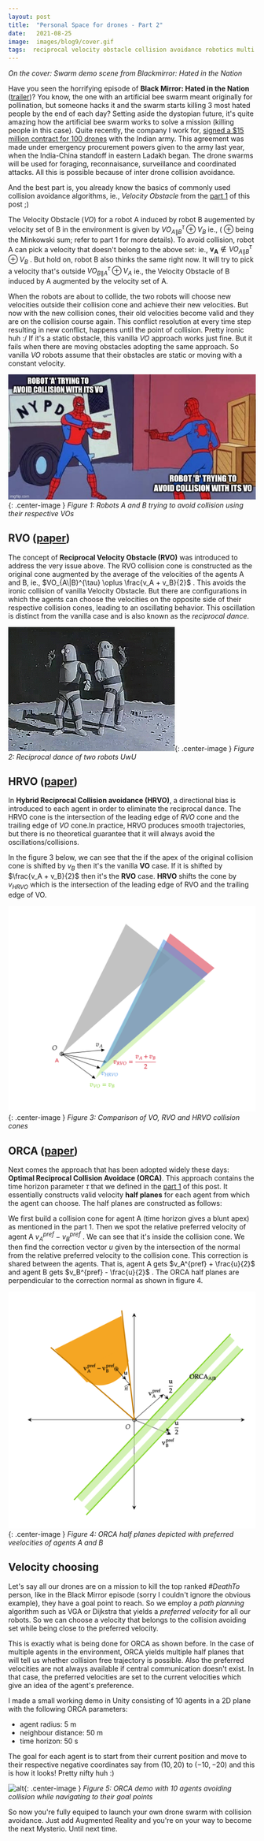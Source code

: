 ```yaml
---
layout: post
title:  "Personal Space for drones - Part 2"
date:   2021-08-25
image:  images/blog9/cover.gif
tags:  reciprocal velocity obstacle collision avoidance robotics multi agents
---
```

*On the cover: Swarm demo scene from Blackmirror: Hated in the Nation*

Have you seen the horrifying episode of **Black Mirror: Hated in the Nation** ([trailer](https://www.youtube.com/watch?v=IpCfEwQJ9Xo))? You know, the one with an artificial bee swarm meant originally for pollination, but someone hacks it and the swarm starts killing 3 most hated people by the end of each day? Setting aside the dystopian future, it's quite amazing how the artificial bee swarm works to solve a mission (killing people in this case). Quite recently, the company I work for, [signed a $15 million contract for 100 drones](https://www.livefistdefence.com/army-orders-100-swarm-drones-from-indian-startup/) with the Indian army. This agreement was made under emergency procurement powers given to the army last year, when the India-China standoff in eastern Ladakh began. The drone swarms will be used for foraging, reconnaisance, surveillance and coordinated attacks. All this is possible because of inter drone collision avoidance. 

And the best part is, you already know the basics of commonly used collision avoidance algorithms, ie., *Velocity Obstacle* from the [part 1][part1] of this post ;)

The Velocity Obstacle ($VO$) for a robot A induced by robot B augemented by velocity set of B in the environment is given by 
$VO_{A\|B}^{\tau} \oplus V_B$ ie., ( $\oplus$ being the Minkowski sum; refer to part 1 for more details). To avoid collision, robot A can pick a velocity that doesn't belong to the above set: ie., $\mathbf{v_A} \notin VO_{A\|B}^{\tau} \oplus V_B$ . But hold on, robot B also thinks the same right now. It will try to pick a velocity that's outside $VO_{B\|A}^{\tau} \oplus V_A$ ie., the Velocity Obstacle of B induced by A augmented by the velocity set of A. 

When the robots are about to collide, the two robots will choose new velocities outside their collision cone and achieve their new velocities. But now with the new collision cones, their old velocities become valid and they are on the collision course again. This conflict resolution at every time step resulting in new conflict, happens until the point of collision. Pretty ironic huh :/ If it's a static obstacle, this vanilla $VO$ approach works just fine. But it fails when there are moving obstacles adopting the same approach. So vanilla $VO$ robots assume that their obstacles are static or moving with a constant velocity.

![alt](/images/blog9/spiderman_meme.jpg){: .center-image }
*Figure 1: Robots A and B trying to avoid collision using their respective VOs*

## RVO ([paper](https://gamma.cs.unc.edu/RVO/icra2008.pdf))
The concept of **Reciprocal Velocity Obstacle (RVO)** was introduced to address the very issue above. The RVO collision cone is constructed as the original cone augmented by the average of the velocities of the agents A and B, ie., 
$VO_{A\|B}^{\tau} \oplus \frac{v_A + v_B}{2}$ . This avoids the ironic collision of vanilla Velocity Obstacle. But there are configurations in which the agents can choose the velocities on the opposite side of their respective collision cones, leading to an oscillating behavior. This oscillation is distinct from the vanilla case and is also known as the *reciprocal dance*.  


![alt](/images/blog9/two-robot-dance.gif){: .center-image }
*Figure 2: Reciprocal dance of two robots UwU* 

## HRVO ([paper](https://gamma.cs.unc.edu/HRVO/HRVO-T-RO.pdf))
In **Hybrid Reciprocal Collision avoidance (HRVO)**, a directional bias is introduced to each agent in order to eliminate the reciprocal dance. The HRVO cone is the intersection of the leading edge of $RVO$ cone and the trailing edge of $VO$ cone.In practice, HRVO produces smooth trajectories, but there is no theoretical guarantee that it will always avoid the oscillations/collisions.

In the figure 3 below, we can see that the if the apex of the original collision cone is shifted by $v_B$ then it's the vanilla **VO** case. If it is shifted by $\frac{v_A + v_B}{2}$ then it's the **RVO** case. **HRVO** shifts the cone by $v_{HRVO}$ which is the intersection of the leading edge of RVO and the trailing edge of VO.


![alt](/images/blog9/VO_RVO_HRVO.png){: .center-image }
*Figure 3: Comparison of VO, RVO and HRVO collision cones* 

## ORCA ([paper](https://gamma.cs.unc.edu/ORCA/publications/ORCA.pdf))
Next comes the approach that has been adopted widely these days: **Optimal Reciprocal Collision Avoidace (ORCA)**. This approach contains the time horizon parameter $\tau$ that we defined in the [part 1][part1] of this post. It essentially constructs valid velocity **half planes** for each agent from which the agent can choose. The half planes are constructed as follows:

We first build a collision cone for agent A (time horizon gives a blunt apex) as mentioned in the part 1. Then we spot the relative preferred velocity of agent A $v_A^{pref} - v_B^{pref}$ . We can see that it's inside the collision cone. We then find the correction vector $u$ given by the intersection of the normal from the relative preferred velocity to the collision cone. This correction is shared between the agents. That is, agent A gets $v_A^{pref} + \frac{u}{2}$ and agent B gets $v_B^{pref} - \frac{u}{2}$ . The ORCA half planes are perpendicular to the correction normal as shown in figure 4.

![alt](/images/blog9/ORCA.png){: .center-image }
*Figure 4: ORCA half planes depicted with preferred veelocities of agents A and B* 

## Velocity choosing
Let's say all our drones are on a mission to kill the top ranked *#DeathTo* person, like in the Black Mirror episode (sorry I couldn't ignore the obvious example), they have a goal point to reach. So we employ a *path planning* algorithm such as VGA or Dijkstra that yields a *preferred velocity* for all our robots. So we can choose a velocity that belongs to the collision avoiding set while being close to the preferred velocity.

This is exactly what is being done for ORCA as shown before. In the case of multiple agents in the environment, ORCA yields multiple half planes that will tell us whether collision free trajectory is possible. Also the preferred velocities are not always available if central communication doesn't exist. In that case, the preferred velocities are set to the current velocities which give an idea of the agent's preference.

I made a small working demo in Unity consisting of 10 agents in a 2D plane with the following ORCA parameters:
- agent radius: 5 m
- neighbour distance: 50 m
- time horizon: 50 s

The goal for each agent is to start from their current position and move to their respective negative coordinates say from $(10,20)$ to $(-10,-20)$  and this is how it looks! Pretty nifty huh :)

![alt](/images/blog9/orca_demo.gif){: .center-image }
*Figure 5: ORCA demo with 10 agents avoiding collision while navigating to their goal points* 

So now you're fully equiped to launch your own drone swarm with collision avoidance. Just add Augmented Reality and you're on your way to become the next Mysterio. Until next time.

[part1]: /blog/personal-space-for-drones-part1/